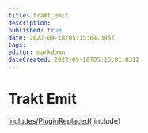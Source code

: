 ```yaml
---
title: trakt_emit
description: 
published: true
date: 2022-09-18T05:15:04.395Z
tags: 
editor: markdown
dateCreated: 2022-09-18T05:15:01.831Z
---
```


# Trakt Emit
[Includes/PluginReplaced](/Includes/PluginReplaced){.include}